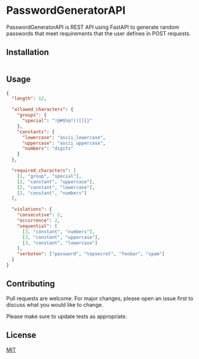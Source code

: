 # PasswordGeneratorAPI

PasswordGeneratorAPI is REST API using FastAPI to generate random passwords that meet requirements that the user defines in POST requests.

## Installation

```bash

```

## Usage

```json
{
  "length": 12,

  "allowed_characters": {
    "groups": {
      "special": "!@#$%&*()[]{}"
    },
    "constants": {
      "lowercase": "ascii_lowercase",
      "uppercase": "ascii_uppercase",
      "numbers": "digits"
    }
  },

  "required_characters": [
    [1, "group", "special"],
    [2, "constant", "uppercase"],
    [2, "constant", "lowercase"],
    [2, "constant", "numbers"]
  ],

  "violations": {
    "consecutive": 2,
    "occurrence": 2,
    "sequential": [
      [3, "constant", "numbers"],
      [3, "constant", "uppercase"],
      [3, "constant", "lowercase"]
    ],
    "verboten": ["password", "topsecret", "foobar", "spam"]
  }
}
```

## Contributing

Pull requests are welcome. For major changes, please open an issue first to discuss what you would like to change.

Please make sure to update tests as appropriate.

## License

[MIT](https://choosealicense.com/licenses/mit/)
